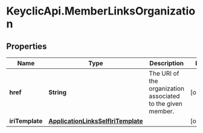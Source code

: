 # KeyclicApi.MemberLinksOrganization

## Properties
Name | Type | Description | Notes
------------ | ------------- | ------------- | -------------
**href** | **String** | The URI of the organization associated to the given member. | [optional] 
**iriTemplate** | [**ApplicationLinksSelfIriTemplate**](ApplicationLinksSelfIriTemplate.md) |  | [optional] 


